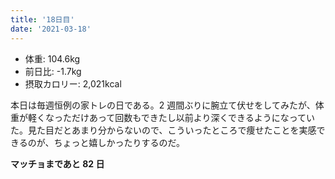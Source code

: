 ```yaml
---
title: '18日目'
date: '2021-03-18'
---
```


- 体重: 104.6kg
- 前日比: -1.7kg
- 摂取カロリー: 2,021kcal

本日は毎週恒例の家トレの日である。2 週間ぶりに腕立て伏せをしてみたが、体重が軽くなっただけあって回数もできたし以前より深くできるようになっていた。見た目だとあまり分からないので、こういったところで痩せたことを実感できるのが、ちょっと嬉しかったりするのだ。

**マッチョまであと 82 日**
